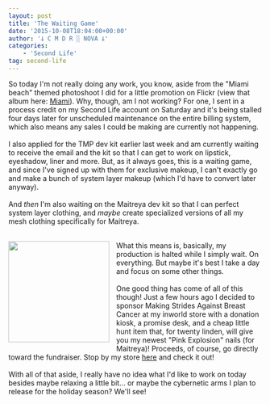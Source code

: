 ```yaml
---
layout: post
title: 'The Waiting Game'
date: '2015-10-08T18:04:00+00:00'
author: '𐕣 C M D R ░ NOVA 𐕣'
categories:
    - 'Second Life'
tag: second-life
---
```


So today I'm not really doing any work, you know, aside from the "Miami beach" themed photoshoot I did for a little promotion on Flickr (view that album here: <a href="https://www.flickr.com/photos/revosa/albums/72157659589788652" target="_blank" rel="noopener">Miami</a>). Why, though, am I not working? For one, I sent in a process credit on my Second Life account on Saturday and it's being stalled four days later for unscheduled maintenance on the entire billing system, which also means any sales I could be making are currently not happening.<br />
<br />
I also applied for the TMP dev kit earlier last week and am currently waiting to receive the email and the kit so that I can get to work on lipstick, eyeshadow, liner and more. But, as it always goes, this is a waiting game, and since I've signed up with them for exclusive makeup, I can't exactly go and make a bunch of system layer makeup (which I'd have to convert later anyway).<br />
<br />
And <i>then</i> I'm also waiting on the Maitreya dev kit so that I can perfect system layer clothing, and <i>maybe</i> create specialized versions of all my mesh clothing specifically for Maitreya.<br />
<br />
<div style="clear: both; text-align: center;">
<a href="http://4.bp.blogspot.com/-UnyEFHqUI-U/VhawBRi_MiI/AAAAAAAAAX8/gBSRAlLDqvo/s1600/MakingStridesBreastCancer.png" style="clear: left; float: left; margin-bottom: 1em; margin-right: 1em;"><img border="0" height="200" src="http://4.bp.blogspot.com/-UnyEFHqUI-U/VhawBRi_MiI/AAAAAAAAAX8/gBSRAlLDqvo/s200/MakingStridesBreastCancer.png" width="200" /></a></div>
What this means is, basically, my production is halted while I simply wait. On everything. But maybe it's best I take a day and focus on some other things.<br />
<br />
One good thing has come of all of this though! Just a few hours ago I decided to sponsor Making Strides Against Breast Cancer at my inworld store with a donation kiosk, a promise desk, and a cheap little hunt item that, for twenty linden, will give you my newest "Pink Explosion" nails (for Maitreya)! Proceeds, of course, go directly toward the fundraiser. Stop by my store <a href="http://maps.secondlife.com/secondlife/Pisces/178/239/27" target="_blank" rel="noopener">here</a> and check it out!<br />
<br />
With all of that aside, I really have no idea what I'd like to work on today besides maybe relaxing a little bit... or maybe the cybernetic arms I plan to release for the holiday season? We'll see!